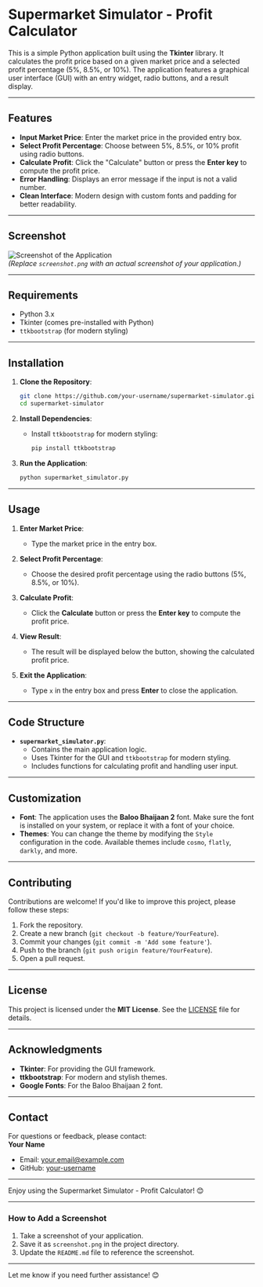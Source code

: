 # Supermarket Simulator - Profit Calculator

This is a simple Python application built using the **Tkinter** library. It calculates the profit price based on a given market price and a selected profit percentage (5%, 8.5%, or 10%). The application features a graphical user interface (GUI) with an entry widget, radio buttons, and a result display.

---

## Features

- **Input Market Price**: Enter the market price in the provided entry box.
- **Select Profit Percentage**: Choose between 5%, 8.5%, or 10% profit using radio buttons.
- **Calculate Profit**: Click the "Calculate" button or press the **Enter key** to compute the profit price.
- **Error Handling**: Displays an error message if the input is not a valid number.
- **Clean Interface**: Modern design with custom fonts and padding for better readability.

---

## Screenshot

![Screenshot of the Application](screenshot.png)  
*(Replace `screenshot.png` with an actual screenshot of your application.)*

---

## Requirements

- Python 3.x
- Tkinter (comes pre-installed with Python)
- `ttkbootstrap` (for modern styling)

---

## Installation

1. **Clone the Repository**:
   ```bash
   git clone https://github.com/your-username/supermarket-simulator.git
   cd supermarket-simulator
   ```

2. **Install Dependencies**:
   - Install `ttkbootstrap` for modern styling:
     ```bash
     pip install ttkbootstrap
     ```

3. **Run the Application**:
   ```bash
   python supermarket_simulator.py
   ```

---

## Usage

1. **Enter Market Price**:
   - Type the market price in the entry box.

2. **Select Profit Percentage**:
   - Choose the desired profit percentage using the radio buttons (5%, 8.5%, or 10%).

3. **Calculate Profit**:
   - Click the **Calculate** button or press the **Enter key** to compute the profit price.

4. **View Result**:
   - The result will be displayed below the button, showing the calculated profit price.

5. **Exit the Application**:
   - Type `x` in the entry box and press **Enter** to close the application.

---

## Code Structure

- **`supermarket_simulator.py`**:
  - Contains the main application logic.
  - Uses Tkinter for the GUI and `ttkbootstrap` for modern styling.
  - Includes functions for calculating profit and handling user input.

---

## Customization

- **Font**: The application uses the **Baloo Bhaijaan 2** font. Make sure the font is installed on your system, or replace it with a font of your choice.
- **Themes**: You can change the theme by modifying the `Style` configuration in the code. Available themes include `cosmo`, `flatly`, `darkly`, and more.

---

## Contributing

Contributions are welcome! If you'd like to improve this project, please follow these steps:

1. Fork the repository.
2. Create a new branch (`git checkout -b feature/YourFeature`).
3. Commit your changes (`git commit -m 'Add some feature'`).
4. Push to the branch (`git push origin feature/YourFeature`).
5. Open a pull request.

---

## License

This project is licensed under the **MIT License**. See the [LICENSE](LICENSE) file for details.

---

## Acknowledgments

- **Tkinter**: For providing the GUI framework.
- **ttkbootstrap**: For modern and stylish themes.
- **Google Fonts**: For the Baloo Bhaijaan 2 font.

---

## Contact

For questions or feedback, please contact:  
**Your Name**  
- Email: your.email@example.com  
- GitHub: [your-username](https://github.com/your-username)

---

Enjoy using the Supermarket Simulator - Profit Calculator! 😊

---

### How to Add a Screenshot
1. Take a screenshot of your application.
2. Save it as `screenshot.png` in the project directory.
3. Update the `README.md` file to reference the screenshot.

---

Let me know if you need further assistance! 😊
